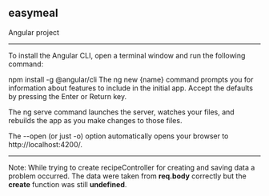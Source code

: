 ## easymeal

Angular project

--------

To install the Angular CLI, open a terminal window and run the following command:

npm install -g @angular/cli
The ng new {name} command prompts you for information about features to include in the initial app. Accept the defaults by pressing the Enter or Return key.

The ng serve command launches the server, watches your files, and rebuilds the app as you make changes to those files.

The --open (or just -o) option automatically opens your browser to http://localhost:4200/.

------------------------------------

Note: While trying to create recipeController for creating and saving data a problem occurred. The data were taken from **req.body** correctly but the **create** function was still **undefined**.